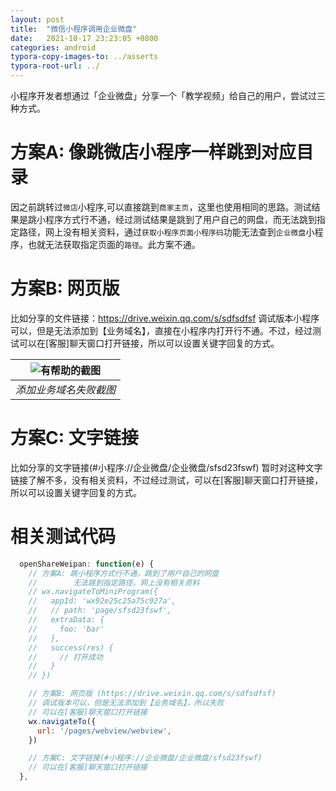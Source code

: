 ```yaml
---
layout: post
title:  "微信小程序调用企业微盘"
date:   2021-10-17 23:23:05 +0800
categories: android
typora-copy-images-to: ../asserts
typora-root-url: ../
---
```


小程序开发者想通过「企业微盘」分享一个「教学视频」给自己的用户，尝试过三种方式。

# 方案A: 像跳微店小程序一样跳到对应目录

因之前跳转过`微店`小程序,可以直接跳到`商家主页`，这里也使用相同的思路。测试结果是跳小程序方式行不通，经过测试结果是跳到了用户自己的网盘，而无法跳到指定路径，网上没有相关资料，通过`获取小程序页面小程序码`功能无法查到`企业微盘`小程序，也就无法获取指定页面的`路径`。此方案不通。

# 方案B: 网页版

比如分享的文件链接：https://drive.weixin.qq.com/s/sdfsdfsf
调试版本小程序可以，但是无法添加到【业务域名】，直接在小程序内打开行不通。不过，经过测试可以在[客服]聊天窗口打开链接，所以可以设置关键字回复的方式。

| ![有帮助的截图](/assets/Selection_087.jpg) |
|:--:|
| *添加业务域名失败截图* |



# 方案C: 文字链接

比如分享的文字链接(#小程序://企业微盘/企业微盘/sfsd23fswf)
暂时对这种文字链接了解不多，没有相关资料，不过经过测试，可以在[客服]聊天窗口打开链接，所以可以设置关键字回复的方式。


# 相关测试代码
```js
  openShareWeipan: function(e) {
    // 方案A: 跳小程序方式行不通，跳到了用户自己的网盘
    //        无法跳到指定路径，网上没有相关资料
    // wx.navigateToMiniProgram({
    //   appId: 'wx92e25c25a75c927a',
    //   // path: 'page/sfsd23fswf',
    //   extraData: {
    //     foo: 'bar'
    //   },
    //   success(res) {
    //     // 打开成功
    //   }
    // })

    // 方案B: 网页版 (https://drive.weixin.qq.com/s/sdfsdfsf)
    // 调试版本可以，但是无法添加到【业务域名】，所以失败
    // 可以在[客服]聊天窗口打开链接
    wx.navigateTo({
      url: '/pages/webview/webview',
    })

    // 方案C: 文字链接(#小程序://企业微盘/企业微盘/sfsd23fswf)
    // 可以在[客服]聊天窗口打开链接
  },
```
